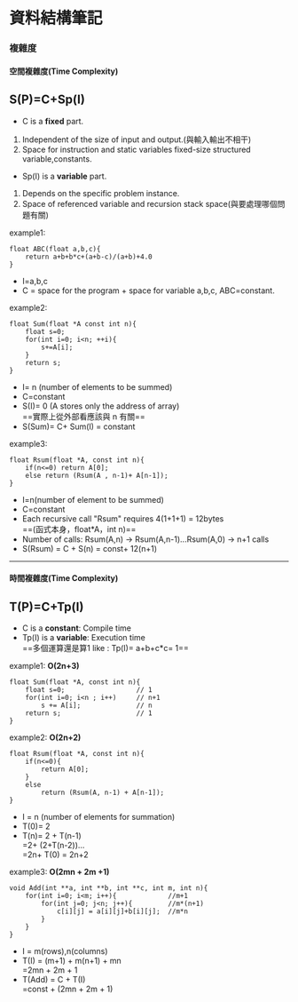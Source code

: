 # 資料結構筆記
 
### 複雜度

#### 空間複雜度(Time Complexity)

S(P)=C+Sp(I)
---

- C is a **fixed** part.

1. Independent of the size of input and output.(與輸入輸出不相干)
2. Space for instruction and static variables fixed-size structured variable,constants.

- Sp(I) is a **variable** part.

1. Depends on the specific problem instance.
2. Space of referenced variable and recursion stack space(與要處理哪個問題有關)

example1:
```
float ABC(float a,b,c){
    return a+b+b*c+(a+b-c)/(a+b)+4.0
}
```
- I=a,b,c
- C = space for the program + space for variable a,b,c, ABC=constant.

example2:
```
float Sum(float *A const int n){
    float s=0;
    for(int i=0; i<n; ++i){
        s+=A[i];
    }
    return s;
}
```
- I= n (number of elements to be summed)
- C=constant
- S(I)= 0 (A stores only the address of array)\
==實際上從外部看應該與 n 有關==
- S(Sum)= C+ Sum(I) = constant

example3:

```
float Rsum(float *A, const int n){
    if(n<=0) return A[0];
    else return (Rsum(A , n-1)+ A[n-1]);
}
```
- I=n(number of element to be summed)
- C=constant
- Each recursive call "Rsum" requires 4(1+1+1) = 12bytes  
==(函式本身，float*A，int n)==
- Number of calls: Rsum(A,n) -> Rsum(A,n-1)...Rsum(A,0) -> n+1 calls
- S(Rsum) = C + S(n) = const+ 12(n+1)

---

#### 時間複雜度(Time Complexity)

T(P)=C+Tp(I)
---

- C is a **constant**: Compile time
- Tp(I) is a **variable**: Execution time  
==多個運算還是算1 like : Tp(I)= a+b+c*c= 1==

example1: **O(2n+3)**
```
float Sum(float *A, const int n){
    float s=0;                  // 1
    for(int i=0; i<n ; i++)     // n+1
        s += A[i];              // n
    return s;                   // 1
}
```

example2: **O(2n+2)**
```
float Rsum(float *A, const int n){
    if(n<=0){
        return A[0];
    }
    else 
        return (Rsum(A, n-1) + A[n-1]);
}
```
- I = n (number of elements for summation)
- T(0)= 2
- T(n)= 2 + T(n-1)  
=2+ (2+T(n-2))...  
=2n+ T(0) = 2n+2

example3: **O(2mn + 2m +1)**
```
void Add(int **a, int **b, int **c, int m, int n){
    for(int i=0; i<m; i++){             //m+1
        for(int j=0; j<n; j++){         //m*(n+1)
            c[i][j] = a[i][j]+b[i][j];  //m*n
        }
    }
}
```
- I = m(rows),n(columns)
- T(I) = (m+1) + m(n+1) + mn  
=2mn + 2m + 1
- T(Add) = C + T(I)  
=const + (2mn + 2m + 1)

